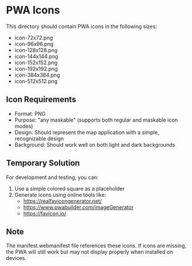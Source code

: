 # PWA Icons

This directory should contain PWA icons in the following sizes:

- icon-72x72.png
- icon-96x96.png  
- icon-128x128.png
- icon-144x144.png
- icon-152x152.png
- icon-192x192.png
- icon-384x384.png
- icon-512x512.png

## Icon Requirements

- Format: PNG
- Purpose: "any maskable" (supports both regular and maskable icon modes)
- Design: Should represent the map application with a simple, recognizable design
- Background: Should work well on both light and dark backgrounds

## Temporary Solution

For development and testing, you can:

1. Use a simple colored square as a placeholder
2. Generate icons using online tools like:
   - https://realfavicongenerator.net/
   - https://www.pwabuilder.com/imageGenerator
   - https://favicon.io/

## Note

The manifest.webmanifest file references these icons. If icons are missing, the PWA will still work but may not display properly when installed on devices.
